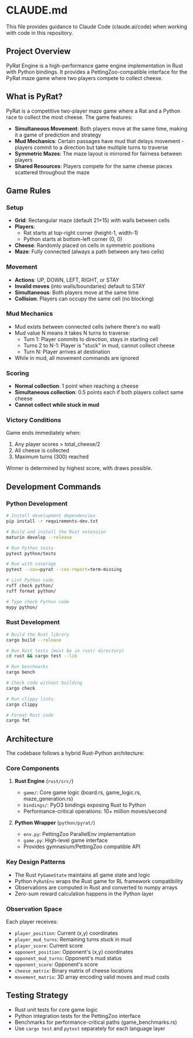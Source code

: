 # CLAUDE.md

This file provides guidance to Claude Code (claude.ai/code) when working with code in this repository.

## Project Overview

PyRat Engine is a high-performance game engine implementation in Rust with Python bindings. It provides a PettingZoo-compatible interface for the PyRat maze game where two players compete to collect cheese.

## What is PyRat?

PyRat is a competitive two-player maze game where a Rat and a Python race to collect the most cheese. The game features:

- **Simultaneous Movement**: Both players move at the same time, making it a game of prediction and strategy
- **Mud Mechanics**: Certain passages have mud that delays movement - players commit to a direction but take multiple turns to traverse
- **Symmetric Mazes**: The maze layout is mirrored for fairness between players
- **Shared Resources**: Players compete for the same cheese pieces scattered throughout the maze

## Game Rules

### Setup
- **Grid**: Rectangular maze (default 21×15) with walls between cells
- **Players**: 
  - Rat starts at top-right corner (height-1, width-1)
  - Python starts at bottom-left corner (0, 0)
- **Cheese**: Randomly placed on cells in symmetric positions
- **Maze**: Fully connected (always a path between any two cells)

### Movement
- **Actions**: UP, DOWN, LEFT, RIGHT, or STAY
- **Invalid moves** (into walls/boundaries) default to STAY
- **Simultaneous**: Both players move at the same time
- **Collision**: Players can occupy the same cell (no blocking)

### Mud Mechanics
- Mud exists between connected cells (where there's no wall)
- Mud value N means it takes N turns to traverse:
  - Turn 1: Player commits to direction, stays in starting cell
  - Turns 2 to N-1: Player is "stuck" in mud, cannot collect cheese
  - Turn N: Player arrives at destination
- While in mud, all movement commands are ignored

### Scoring
- **Normal collection**: 1 point when reaching a cheese
- **Simultaneous collection**: 0.5 points each if both players collect same cheese
- **Cannot collect while stuck in mud**

### Victory Conditions
Game ends immediately when:
1. Any player scores > total_cheese/2
2. All cheese is collected
3. Maximum turns (300) reached

Winner is determined by highest score, with draws possible.

## Development Commands

### Python Development
```bash
# Install development dependencies
pip install -r requirements-dev.txt

# Build and install the Rust extension
maturin develop --release

# Run Python tests
pytest python/tests

# Run with coverage
pytest --cov=pyrat --cov-report=term-missing

# Lint Python code
ruff check python/
ruff format python/

# Type check Python code
mypy python/
```

### Rust Development
```bash
# Build the Rust library
cargo build --release

# Run Rust tests (must be in rust/ directory)
cd rust && cargo test --lib

# Run benchmarks
cargo bench

# Check code without building
cargo check

# Run clippy lints
cargo clippy

# Format Rust code
cargo fmt
```

## Architecture

The codebase follows a hybrid Rust-Python architecture:

### Core Components
1. **Rust Engine** (`rust/src/`)
   - `game/`: Core game logic (board.rs, game_logic.rs, maze_generation.rs)
   - `bindings/`: PyO3 bindings exposing Rust to Python
   - Performance-critical operations: 10+ million moves/second

2. **Python Wrapper** (`python/pyrat/`)
   - `env.py`: PettingZoo ParallelEnv implementation
   - `game.py`: High-level game interface
   - Provides gymnasium/PettingZoo compatible API

### Key Design Patterns
- The Rust `PyGameState` maintains all game state and logic
- Python `PyRatEnv` wraps the Rust game for RL framework compatibility
- Observations are computed in Rust and converted to numpy arrays
- Zero-sum reward calculation happens in the Python layer

### Observation Space
Each player receives:
- `player_position`: Current (x,y) coordinates
- `player_mud_turns`: Remaining turns stuck in mud
- `player_score`: Current score
- `opponent_position`: Opponent's (x,y) coordinates  
- `opponent_mud_turns`: Opponent's mud status
- `opponent_score`: Opponent's score
- `cheese_matrix`: Binary matrix of cheese locations
- `movement_matrix`: 3D array encoding valid moves and mud costs

## Testing Strategy

- Rust unit tests for core game logic
- Python integration tests for the PettingZoo interface
- Benchmarks for performance-critical paths (game_benchmarks.rs)
- Use `cargo test` and `pytest` separately for each language layer